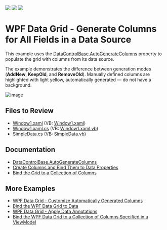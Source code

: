<!-- default badges list -->
![](https://img.shields.io/endpoint?url=https://codecentral.devexpress.com/api/v1/VersionRange/128648371/22.2.2%2B)
[![](https://img.shields.io/badge/Open_in_DevExpress_Support_Center-FF7200?style=flat-square&logo=DevExpress&logoColor=white)](https://supportcenter.devexpress.com/ticket/details/E1521)
[![](https://img.shields.io/badge/📖_How_to_use_DevExpress_Examples-e9f6fc?style=flat-square)](https://docs.devexpress.com/GeneralInformation/403183)
<!-- default badges end -->

# WPF Data Grid - Generate Columns for All Fields in a Data Source

This example uses the [DataControlBase.AutoGenerateColumns](https://docs.devexpress.com/WPF/DevExpress.Xpf.Grid.DataControlBase.AutoGenerateColumns) property to populate the grid with columns from its data source.

The example demonstrates the difference between generation modes (**AddNew**, **KeepOld**, and **RemoveOld**). Manually defined columns are highlighted with light yellow, automatically generated — do not have a background.

![image](https://user-images.githubusercontent.com/65009440/209556936-8470d8a6-2878-49a5-908f-f1b70d603d34.png)

## Files to Review

* [Window1.xaml](./CS/Window1.xaml) (VB: [Window1.xaml](./VB/Window1.xaml))
* [Window1.xaml.cs](./CS/ViewModel.cs) (VB: [Window1.xaml.vb](./VB/ViewModel.vb))
* [SimpleData.cs](./CS/SimpleData.cs) (VB: [SimpleData.vb](./VB/SimpleData.vb))

## Documentation

* [DataControlBase.AutoGenerateColumns](https://docs.devexpress.com/WPF/DevExpress.Xpf.Grid.DataControlBase.AutoGenerateColumns)
* [Create Columns and Bind Them to Data Properties](https://docs.devexpress.com/WPF/6094/controls-and-libraries/data-grid/grid-view-data-layout/columns-and-card-fields/create-columns-and-bind-them-to-data-properties)
* [Bind the Grid to a Collection of Columns](https://docs.devexpress.com/WPF/10121/controls-and-libraries/data-grid/examples/mvvm-enhancements/binding-to-a-collection-of-columns)

## More Examples

* [WPF Data Grid - Customize Automatically Generated Columns](https://github.com/DevExpress-Examples/how-to-customize-automatically-generated-columns-e2019)
* [Bind the WPF Data Grid to Data](https://github.com/DevExpress-Examples/how-to-bind-wpf-grid-to-data)
* [WPF Data Grid - Apply Data Annotations](https://github.com/DevExpress-Examples/how-to-apply-data-annotations-e2579)
* [Bind the WPF Data Grid to a Collection of Columns Specified in a ViewModel](https://github.com/DevExpress-Examples/wpf-data-grid-bind-columns-to-viewmodel-collection)
